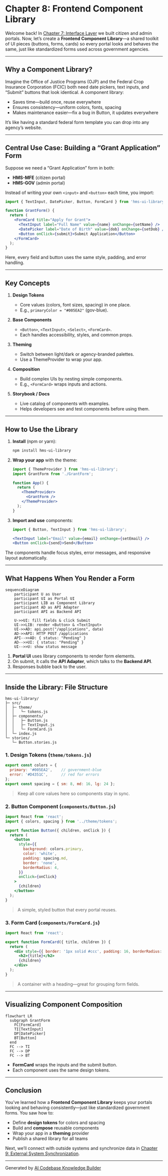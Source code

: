 # Chapter 8: Frontend Component Library

Welcome back! In [Chapter 7: Interface Layer](07_interface_layer_.md) we built citizen and admin portals. Now, let’s create a **Frontend Component Library**—a shared toolkit of UI pieces (buttons, forms, cards) so every portal looks and behaves the same, just like standardized forms used across government agencies.

---

## Why a Component Library?

Imagine the Office of Justice Programs (OJP) and the Federal Crop Insurance Corporation (FCIC) both need date pickers, text inputs, and “Submit” buttons that look identical. A component library:

- Saves time—build once, reuse everywhere  
- Ensures consistency—uniform colors, fonts, spacing  
- Makes maintenance easier—fix a bug in Button, it updates everywhere  

It’s like having a standard federal form template you can drop into any agency’s website.

---

## Central Use Case: Building a “Grant Application” Form

Suppose we need a “Grant Application” form in both:

- **HMS-MFE** (citizen portal)  
- **HMS-GOV** (admin portal)  

Instead of writing your own `<input>` and `<button>` each time, you import:

```jsx
import { TextInput, DatePicker, Button, FormCard } from 'hms-ui-library';

function GrantForm() {
  return (
    <FormCard title="Apply for Grant">
      <TextInput label="Full Name" value={name} onChange={setName} />
      <DatePicker label="Date of Birth" value={dob} onChange={setDob} />
      <Button onClick={submit}>Submit Application</Button>
    </FormCard>
  );
}
```

Here, every field and button uses the same style, padding, and error handling.

---

## Key Concepts

1. **Design Tokens**  
   - Core values (colors, font sizes, spacing) in one place.  
   - E.g., `primaryColor = "#005EA2"` (gov-blue).  

2. **Base Components**  
   - `<Button>`, `<TextInput>`, `<Select>`, `<FormCard>`.  
   - Each handles accessibility, styles, and common props.  

3. **Theming**  
   - Switch between light/dark or agency-branded palettes.  
   - Use a ThemeProvider to wrap your app.  

4. **Composition**  
   - Build complex UIs by nesting simple components.  
   - E.g., `<FormCard>` wraps inputs and actions.  

5. **Storybook / Docs**  
   - Live catalog of components with examples.  
   - Helps developers see and test components before using them.

---

## How to Use the Library

1. **Install** (npm or yarn):

   ```bash
   npm install hms-ui-library
   ```

2. **Wrap your app** with the theme:

   ```jsx
   import { ThemeProvider } from 'hms-ui-library';
   import GrantForm from './GrantForm';

   function App() {
     return (
       <ThemeProvider>
         <GrantForm />
       </ThemeProvider>
     );
   }
   ```

3. **Import and use** components:

   ```jsx
   import { Button, TextInput } from 'hms-ui-library';

   <TextInput label="Email" value={email} onChange={setEmail} />
   <Button onClick={send}>Send</Button>
   ```

The components handle focus styles, error messages, and responsive layout automatically.

---

## What Happens When You Render a Form

```mermaid
sequenceDiagram
    participant U as User
    participant UI as Portal UI
    participant LIB as Component Library
    participant AD as API Adapter
    participant API as Backend API

    U->>UI: fill fields & click Submit
    UI->>LIB: render <Button> & <TextInput>
    UI->>AD: api.post("/applications", data)
    AD->>API: HTTP POST /applications
    API-->>AD: { status: "Pending" }
    AD-->>UI: { status: "Pending" }
    UI-->>U: show status message
```

1. **Portal UI** uses library components to render form elements.  
2. On submit, it calls the **API Adapter**, which talks to the **Backend API**.  
3. Responses bubble back to the user.

---

## Inside the Library: File Structure

```
hms-ui-library/
├─ src/
│  ├─ theme/
│  │   └─ tokens.js
│  ├─ components/
│  │   ├─ Button.js
│  │   ├─ TextInput.js
│  │   └─ FormCard.js
│  └─ index.js
└─ stories/
   └─ Button.stories.js
```

### 1. Design Tokens (`theme/tokens.js`)

```js
export const colors = {
  primary: '#005EA2',    // government-blue
  error: '#D4351C',      // red for errors
};
export const spacing = { sm: 8, md: 16, lg: 24 };
```

> Keep all core values here so components stay in sync.

### 2. Button Component (`components/Button.js`)

```jsx
import React from 'react';
import { colors, spacing } from '../theme/tokens';

export function Button({ children, onClick }) {
  return (
    <button
      style={{
        background: colors.primary,
        color: 'white',
        padding: spacing.md,
        border: 'none',
        borderRadius: 4,
      }}
      onClick={onClick}
    >
      {children}
    </button>
  );
}
```

> A simple, styled button that every portal reuses.

### 3. Form Card (`components/FormCard.js`)

```jsx
import React from 'react';

export function FormCard({ title, children }) {
  return (
    <div style={{ border: '1px solid #ccc', padding: 16, borderRadius: 4 }}>
      <h2>{title}</h2>
      {children}
    </div>
  );
}
```

> A container with a heading—great for grouping form fields.

---

## Visualizing Component Composition

```mermaid
flowchart LR
  subgraph GrantForm
    FC[FormCard]
    TI[TextInput]
    DP[DatePicker]
    BT[Button]
  end
  FC --> TI
  FC --> DP
  FC --> BT
```

- **FormCard** wraps the inputs and the submit button.  
- Each component uses the same design tokens.

---

## Conclusion

You’ve learned how a **Frontend Component Library** keeps your portals looking and behaving consistently—just like standardized government forms. You saw how to:

- Define **design tokens** for colors and spacing  
- Build and **compose** reusable components  
- Wrap your app in a **theming** provider  
- Publish a shared library for all teams

Next, we’ll connect with outside systems and synchronize data in [Chapter 9: External System Synchronization](09_external_system_synchronization_.md).

---

Generated by [AI Codebase Knowledge Builder](https://github.com/The-Pocket/Tutorial-Codebase-Knowledge)